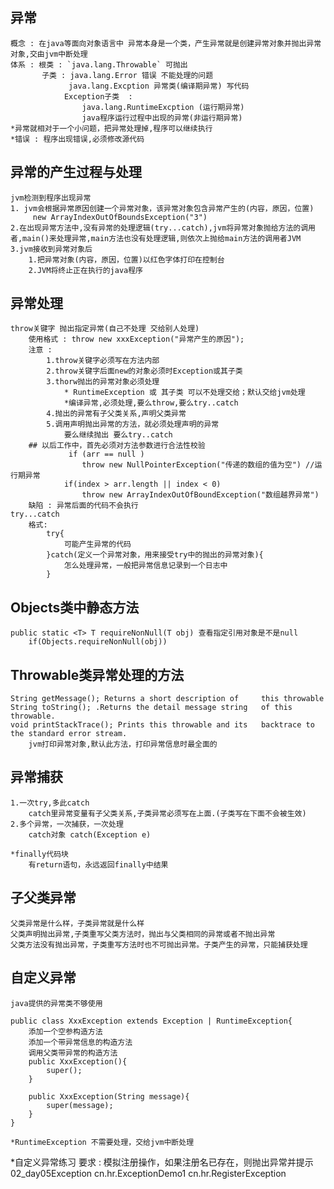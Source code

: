 ## 异常
	概念 : 在java等面向对象语言中 异常本身是一个类，产生异常就是创建异常对象并抛出异常对象,交由jvm中断处理
	体系 : 根类 : `java.lang.Throwable` 可抛出
		   子类 : java.lang.Error 错误 不能处理的问题
				 java.lang.Excption 异常类(编译期异常) 写代码
				Exception子类  : 
					java.lang.RuntimeExcption (运行期异常)
					java程序运行过程中出现的异常(非运行期异常)
	*异常就相对于一个小问题，把异常处理掉,程序可以继续执行
	*错误 : 程序出现错误,必须修改源代码	
	
## 异常的产生过程与处理
	jvm检测到程序出现异常
	1. jvm会根据异常原因创建一个异常对象，该异常对象包含异常产生的(内容，原因，位置)
		 new ArrayIndexOutOfBoundsException("3")
	2.在出现异常方法中,没有异常的处理逻辑(try...catch),jvm将异常对象抛给方法的调用者,main()来处理异常,main方法也没有处理逻辑,则依次上抛给main方法的调用者JVM
	3.jvm接收到异常对象后
		1.把异常对象(内容，原因，位置)以红色字体打印在控制台
		2.JVM将终止正在执行的java程序

## 异常处理
	throw关键字 抛出指定异常(自己不处理 交给别人处理)
		使用格式 : throw new xxxException("异常产生的原因");
		注意 :
			1.throw关键字必须写在方法内部
			2.throw关键字后面new的对象必须时Exception或其子类
			3.thorw抛出的异常对象必须处理
				* RuntimeException 或 其子类 可以不处理交给；默认交给jvm处理
				*编译异常,必须处理,要么throw,要么try..catch
			4.抛出的异常有子父类关系,声明父类异常
			5.调用声明抛出异常的方法，就必须处理声明的异常
				要么继续抛出 要么try..catch
		## 以后工作中，首先必须对方法参数进行合法性校验
				 if (arr == null )
					throw new NullPointerException("传递的数组的值为空") //运行期异常
				if(index > arr.length || index < 0)
					throw new ArrayIndexOutOfBoundException("数组越界异常")
		缺陷 : 异常后面的代码不会执行
	try...catch
		格式:
			try{
				可能产生异常的代码
			}catch(定义一个异常对象，用来接受try中的抛出的异常对象){
				怎么处理异常，一般把异常信息记录到一个日志中
			}
			
## Objects类中静态方法
	public static <T> T requireNonNull(T obj) 查看指定引用对象是不是null
		if(Objects.requireNonNull(obj))   

## Throwable类异常处理的方法
	String getMessage(); Returns a short description of 	this throwable
	String toString(); .Returns the detail message string 	of this throwable.
	void printStackTrace(); Prints this throwable and its 	backtrace to the standard error stream.
		jvm打印异常对象,默认此方法，打印异常信息时最全面的
## 异常捕获
	1.一次try,多此catch
		catch里异常变量有子父类关系,子类异常必须写在上面.(子类写在下面不会被生效)
	2.多个异常，一次捕获，一次处理
		catch对象 catch(Exception e)

	*finally代码块
		有return语句，永远返回finally中结果
## 子父类异常
	父类异常是什么样，子类异常就是什么样
	父类声明抛出异常,子类重写父类方法时，抛出与父类相同的异常或者不抛出异常
	父类方法没有抛出异常，子类重写方法时也不可抛出异常。子类产生的异常，只能捕获处理

## 自定义异常
	java提供的异常类不够使用

	public class XxxException extends Exception | RuntimeException{
		添加一个空参构造方法
		添加一个带异常信息的构造方法
		调用父类带异常的构造方法
		public XxxException(){
			super();
		}
		
		public XxxException(String message){
			super(message);		
		}
	}	

	*RuntimeException 不需要处理，交给jvm中断处理

*自定义异常练习
	要求 : 模拟注册操作，如果注册名已存在，则抛出异常并提示
	02_day05Exception cn.hr.ExceptionDemo1 cn.hr.RegisterException
